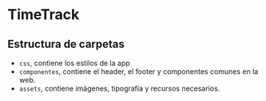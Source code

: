 # TimeTrack

## Estructura de carpetas

- `css`, contiene los estilos de la app
- `componentes`, contiene el header, el footer y componentes comunes en la web.
- `assets`, contiene imágenes, tipografía y recursos necesarios.